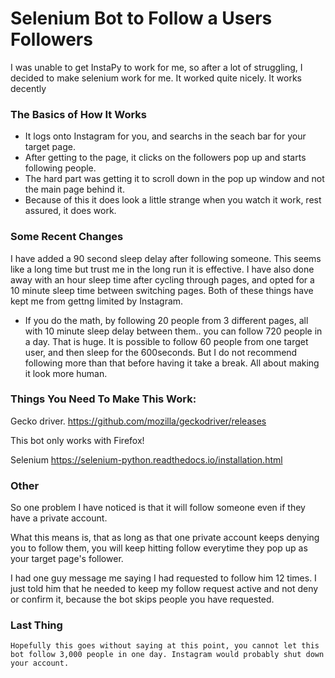 # Selenium Bot to Follow a Users Followers

I was unable to get InstaPy to work for me, so after a lot of struggling, I decided to make selenium work for me. It worked quite nicely. It works decently


### The Basics of How It Works

* It logs onto Instagram for you, and searchs in the seach bar for your target page. 
* After getting to the page, it clicks on the followers pop up and starts following people.
* The hard part was getting it to scroll down in the pop up window and not the main page behind it.
* Because of this it does look a little strange when you watch it work, rest assured, it does work.

### Some Recent Changes
  I have added a 90 second sleep delay after following someone. This seems like a long time but trust me in the long run it is effective.
  I have also done away with an hour sleep time after cycling through pages, and opted for a 10 minute sleep time between switching pages.
  Both of these things have kept me from gettng limited by Instagram.
* If you do the math, by following 20 people  from 3 different pages, all with 10 minute sleep delay between them.. you can follow 720 people in a day.
    That is huge.
   It is possible to follow 60 people from one target user, and then sleep for the 600seconds. But I do not recommend following more than that
   before having it take a break. All about making it look more human.
    
    
### Things You Need To Make This Work:
  Gecko driver.
  https://github.com/mozilla/geckodriver/releases
  
  This bot only works with Firefox!
  
  Selenium
  https://selenium-python.readthedocs.io/installation.html
  
  
 ### Other
  So one problem I have noticed is that it will follow someone even if they have a private account. 
  
  What this means is, that as long as that one private account keeps denying you to follow them, you will keep hitting follow everytime they pop up as 
  your target page's follower.
  
  I had one guy message me saying I had requested to follow him 12 times.
  I just told him that he needed to keep my follow request active and not deny or confirm it, because the bot skips people you have requested.
  
  ### Last Thing
    Hopefully this goes without saying at this point, you cannot let this bot follow 3,000 people in one day. Instagram would probably shut down your account.
    
  
  
  
  





